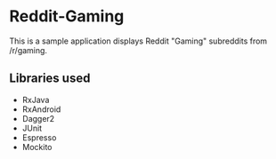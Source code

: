 # Reddit-Gaming

This is a sample application displays Reddit "Gaming" subreddits from /r/gaming.

## Libraries used
* RxJava
* RxAndroid
* Dagger2
* JUnit
* Espresso
* Mockito

